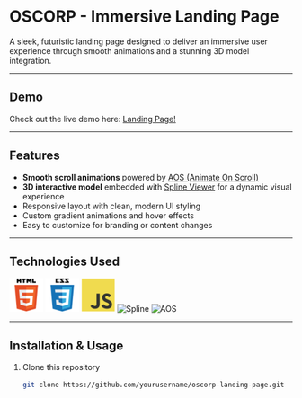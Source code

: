# OSCORP - Immersive Landing Page

A sleek, futuristic landing page designed to deliver an immersive user experience through smooth animations and a stunning 3D model integration.

---

## Demo

Check out the live demo here: [Landing Page!]([https://your-live-demo-link.com](https://dshivam9.github.io/Immersive-Landing-Page/))

---

## Features

- **Smooth scroll animations** powered by [AOS (Animate On Scroll)](https://michalsnik.github.io/aos/)  
- **3D interactive model** embedded with [Spline Viewer](https://spline.design/) for a dynamic visual experience  
- Responsive layout with clean, modern UI styling  
- Custom gradient animations and hover effects  
- Easy to customize for branding or content changes

---

## Technologies Used

<p align="left">
  <img src="https://raw.githubusercontent.com/devicons/devicon/master/icons/html5/html5-original-wordmark.svg" alt="HTML5" width="60" height="60" />
  <img src="https://raw.githubusercontent.com/devicons/devicon/master/icons/css3/css3-original-wordmark.svg" alt="CSS3" width="60" height="60" />
  <img src="https://raw.githubusercontent.com/devicons/devicon/master/icons/javascript/javascript-original.svg" alt="JavaScript" width="60" height="60" />
  <img src="https://cdn.jsdelivr.net/gh/devicons/devicon/icons/spline/spline-original.svg" alt="Spline" width="60" height="60" />
  <img src="https://raw.githubusercontent.com/michalsnik/aos/master/logo/aos.gif" alt="AOS" width="60" height="60" />
</p>


---

## Installation & Usage

1. Clone this repository  
   ```bash
   git clone https://github.com/yourusername/oscorp-landing-page.git
